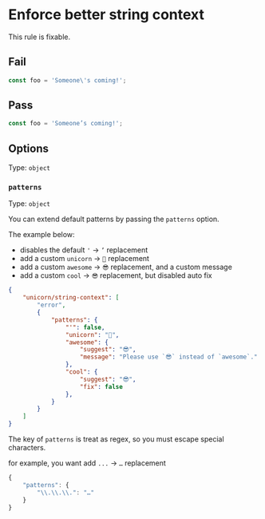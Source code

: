 # Enforce better string context

This rule is fixable.

## Fail

```js
const foo = 'Someone\'s coming!';
```

## Pass

```js
const foo = 'Someone’s coming!';
```

## Options

Type: `object`

### `patterns`

Type: `object`

You can extend default patterns by passing the `patterns` option.

The example below:

- disables the default `'` → `’` replacement
- add a custom `unicorn` → `🦄` replacement
- add a custom `awesome` → `😎` replacement, and a custom message
- add a custom `cool` → `😎` replacement, but disabled auto fix

```json
{
	"unicorn/string-context": [
		"error",
		{
			"patterns": {
				"'": false,
				"unicorn": "🦄",
				"awesome": {
					"suggest": "😎",
					"message": "Please use `😎` instead of `awesome`."
				},
				"cool": {
					"suggest": "😎",
					"fix": false
				},
			}
		}
	]
}
```

The key of `patterns` is treat as regex, so you must escape special characters.

for example, you want add `...` → `…` replacement

```js
{
	"patterns": {
		"\\.\\.\\.": "…"
	}
}
```
